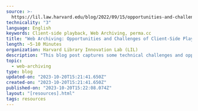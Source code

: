 ```yaml
---
source: >-
  https://lil.law.harvard.edu/blog/2022/09/15/opportunities-and-challenges-of-client-side-playback/
technicality: "3"
language: English
keywords: Client-side playback, Web Archiving, perma.cc
title: "Web Archiving: Opportunities and Challenges of Client-Side Playback"
length: ~5-10 Minutes
organization: Harvard Library Innovation Lab (LIL)
description: "This blog post captures some technical challenges and opportunities related to web archiving and client-side playback. The author reflects on their experience deploying replayweb.page on perma.cc and provides general security, performance, and practical recommendations on embedding web archives on a website using client-side playback."
topic:
  - web-archiving
type: blog
updated-on: "2023-10-20T15:21:41.650Z"
created-on: "2023-10-20T15:21:41.650Z"
published-on: "2023-10-20T15:22:08.074Z"
layout: "[resources].html"
tags: resources
---
```

